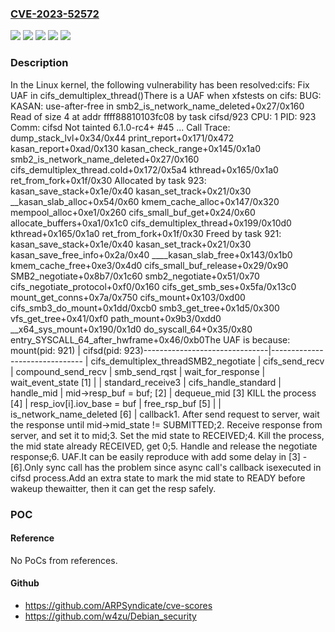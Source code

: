 ### [CVE-2023-52572](https://cve.mitre.org/cgi-bin/cvename.cgi?name=CVE-2023-52572)
![](https://img.shields.io/static/v1?label=Product&message=Linux&color=blue)
![](https://img.shields.io/static/v1?label=Version&message=&color=brightgreen)
![](https://img.shields.io/static/v1?label=Version&message=2.6.16%20&color=brightgreen)
![](https://img.shields.io/static/v1?label=Version&message=ec637e3ffb6b978143652477c7c5f96c9519b691%20&color=brightgreen)
![](https://img.shields.io/static/v1?label=Vulnerability&message=n%2Fa&color=blue)

### Description

In the Linux kernel, the following vulnerability has been resolved:cifs: Fix UAF in cifs_demultiplex_thread()There is a UAF when xfstests on cifs:  BUG: KASAN: use-after-free in smb2_is_network_name_deleted+0x27/0x160  Read of size 4 at addr ffff88810103fc08 by task cifsd/923  CPU: 1 PID: 923 Comm: cifsd Not tainted 6.1.0-rc4+ #45  ...  Call Trace:   <TASK>   dump_stack_lvl+0x34/0x44   print_report+0x171/0x472   kasan_report+0xad/0x130   kasan_check_range+0x145/0x1a0   smb2_is_network_name_deleted+0x27/0x160   cifs_demultiplex_thread.cold+0x172/0x5a4   kthread+0x165/0x1a0   ret_from_fork+0x1f/0x30   </TASK>  Allocated by task 923:   kasan_save_stack+0x1e/0x40   kasan_set_track+0x21/0x30   __kasan_slab_alloc+0x54/0x60   kmem_cache_alloc+0x147/0x320   mempool_alloc+0xe1/0x260   cifs_small_buf_get+0x24/0x60   allocate_buffers+0xa1/0x1c0   cifs_demultiplex_thread+0x199/0x10d0   kthread+0x165/0x1a0   ret_from_fork+0x1f/0x30  Freed by task 921:   kasan_save_stack+0x1e/0x40   kasan_set_track+0x21/0x30   kasan_save_free_info+0x2a/0x40   ____kasan_slab_free+0x143/0x1b0   kmem_cache_free+0xe3/0x4d0   cifs_small_buf_release+0x29/0x90   SMB2_negotiate+0x8b7/0x1c60   smb2_negotiate+0x51/0x70   cifs_negotiate_protocol+0xf0/0x160   cifs_get_smb_ses+0x5fa/0x13c0   mount_get_conns+0x7a/0x750   cifs_mount+0x103/0xd00   cifs_smb3_do_mount+0x1dd/0xcb0   smb3_get_tree+0x1d5/0x300   vfs_get_tree+0x41/0xf0   path_mount+0x9b3/0xdd0   __x64_sys_mount+0x190/0x1d0   do_syscall_64+0x35/0x80   entry_SYSCALL_64_after_hwframe+0x46/0xb0The UAF is because: mount(pid: 921)               | cifsd(pid: 923)-------------------------------|-------------------------------                               | cifs_demultiplex_threadSMB2_negotiate                 | cifs_send_recv                |  compound_send_recv           |   smb_send_rqst               |    wait_for_response          |     wait_event_state      [1] |                               |  standard_receive3                               |   cifs_handle_standard                               |    handle_mid                               |     mid->resp_buf = buf;  [2]                               |     dequeue_mid           [3]     KILL the process      [4] |    resp_iov[i].iov_base = buf | free_rsp_buf              [5] |                               |   is_network_name_deleted [6]                               |   callback1. After send request to server, wait the response until    mid->mid_state != SUBMITTED;2. Receive response from server, and set it to mid;3. Set the mid state to RECEIVED;4. Kill the process, the mid state already RECEIVED, get 0;5. Handle and release the negotiate response;6. UAF.It can be easily reproduce with add some delay in [3] - [6].Only sync call has the problem since async call's callback isexecuted in cifsd process.Add an extra state to mark the mid state to READY before wakeup thewaitter, then it can get the resp safely.

### POC

#### Reference
No PoCs from references.

#### Github
- https://github.com/ARPSyndicate/cve-scores
- https://github.com/w4zu/Debian_security

